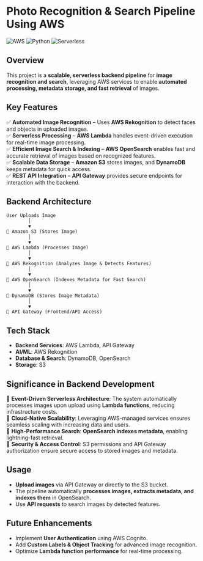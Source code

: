 # Photo Recognition & Search Pipeline Using AWS  

![AWS](https://img.shields.io/badge/AWS-Cloud-orange?style=for-the-badge&logo=amazonaws) ![Python](https://img.shields.io/badge/Python-3.x-blue?style=for-the-badge&logo=python) ![Serverless](https://img.shields.io/badge/Serverless-Architecture-brightgreen?style=for-the-badge)

## Overview  
This project is a **scalable, serverless backend pipeline** for **image recognition and search**, leveraging AWS services to enable **automated processing, metadata storage, and fast retrieval** of images.

## Key Features
✅ **Automated Image Recognition** – Uses **AWS Rekognition** to detect faces and objects in uploaded images.  
✅ **Serverless Processing** – **AWS Lambda** handles event-driven execution for real-time image processing.  
✅ **Efficient Image Search & Indexing** – **AWS OpenSearch** enables fast and accurate retrieval of images based on recognized features.  
✅ **Scalable Data Storage** – **Amazon S3** stores images, and **DynamoDB** keeps metadata for quick access.  
✅ **REST API Integration** – **API Gateway** provides secure endpoints for interaction with the backend.

## Backend Architecture
    User Uploads Image
            │
            ▼
    🔹 Amazon S3 (Stores Image)
            │
            ▼
    🔹 AWS Lambda (Processes Image)
            │
            ▼
    🔹 AWS Rekognition (Analyzes Image & Detects Features)
            │
            ▼
    🔹 AWS OpenSearch (Indexes Metadata for Fast Search)
            │
            ▼
    🔹 DynamoDB (Stores Image Metadata)
            │
            ▼
    🔹 API Gateway (Frontend/API Access)
    
## Tech Stack
- **Backend Services**: AWS Lambda, API Gateway  
- **AI/ML**: AWS Rekognition  
- **Database & Search**: DynamoDB, OpenSearch  
- **Storage**: S3  

## Significance in Backend Development
🚀 **Event-Driven Serverless Architecture**: The system automatically processes images upon upload using **Lambda functions**, reducing infrastructure costs.  
🚀 **Cloud-Native Scalability**: Leveraging AWS-managed services ensures seamless scaling with increasing data and users.  
🚀 **High-Performance Search**: **OpenSearch indexes metadata**, enabling lightning-fast retrieval.  
🚀 **Security & Access Control**: S3 permissions and API Gateway authorization ensure secure access to stored images and metadata.  

## Usage
- **Upload images** via API Gateway or directly to the S3 bucket.
- The pipeline automatically **processes images, extracts metadata, and indexes them** in OpenSearch.
- Use **API requests** to search images by detected features.

## Future Enhancements
- Implement **User Authentication** using AWS Cognito.
- Add **Custom Labels & Object Tracking** for advanced image recognition.
- Optimize **Lambda function performance** for real-time processing.

